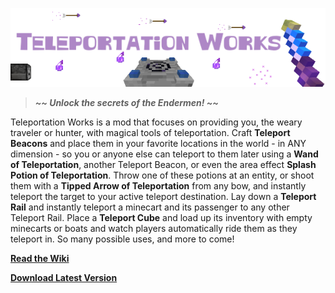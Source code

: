![Welcome to the Teleportation Works Git Repo](https://raw.githubusercontent.com/willihay/teleportation-works/1.12/assets/project/tpworks_banner.png)

> <strong><em>~~ Unlock the secrets of the Endermen! ~~</em></strong>

<p>Teleportation Works is a mod that focuses on providing you, the weary traveler or hunter, with magical tools of teleportation. Craft <strong>Teleport Beacons</strong> and place them in your favorite locations in the world - in ANY dimension - so you or anyone else can teleport to them later using a <strong>Wand of Teleportation</strong>, another Teleport Beacon, or even the area effect <strong>Splash Potion of Teleportation</strong>. Throw one of these potions at an entity, or shoot them with a <strong>Tipped Arrow of Teleportation</strong> from any bow, and instantly teleport the target to your active teleport destination. Lay down a <strong>Teleport Rail</strong> and instantly teleport a minecart and its passenger to any other Teleport Rail. Place a <strong>Teleport Cube</strong> and load up its inventory with empty minecarts or boats and watch players automatically ride them as they teleport in. So many possible uses, and more to come!</p>

**[Read the Wiki](https://github.com/willihay/teleportation-works/wiki/Teleportation-Works-Wiki)**

**[Download Latest Version](https://minecraft.curseforge.com/projects/teleportation-works/files/latest)**
